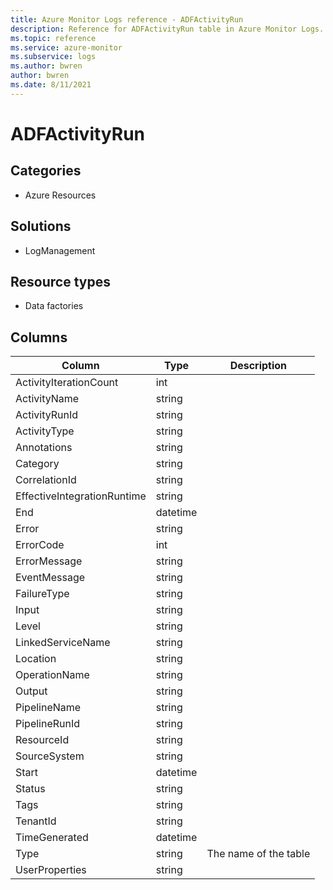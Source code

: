 ```yaml
---
title: Azure Monitor Logs reference - ADFActivityRun
description: Reference for ADFActivityRun table in Azure Monitor Logs.
ms.topic: reference
ms.service: azure-monitor
ms.subservice: logs
ms.author: bwren
author: bwren
ms.date: 8/11/2021
---
```


# ADFActivityRun

 

## Categories

- Azure Resources
## Solutions

- LogManagement
## Resource types

- Data factories




## Columns

|Column|Type|Description|
|---|---|---|
|ActivityIterationCount|int||
|ActivityName|string||
|ActivityRunId|string||
|ActivityType|string||
|Annotations|string||
|Category|string||
|CorrelationId|string||
|EffectiveIntegrationRuntime|string||
|End|datetime||
|Error|string||
|ErrorCode|int||
|ErrorMessage|string||
|EventMessage|string||
|FailureType|string||
|Input|string||
|Level|string||
|LinkedServiceName|string||
|Location|string||
|OperationName|string||
|Output|string||
|PipelineName|string||
|PipelineRunId|string||
|ResourceId|string||
|SourceSystem|string||
|Start|datetime||
|Status|string||
|Tags|string||
|TenantId|string||
|TimeGenerated|datetime||
|Type|string|The name of the table|
|UserProperties|string||
